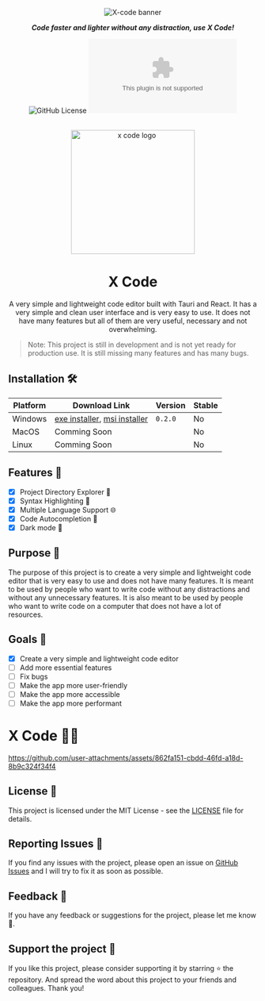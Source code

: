 <div align="center">
    
![X-code banner](https://github.com/user-attachments/assets/e4f9ff29-f327-46d1-8840-d55d4f4ce66c)
    
<p><b><i>Code faster and lighter without any distraction, use X Code!</i></b></p>

![GitHub License](https://img.shields.io/github/license/iamBijoyKar/x-code?style=for-the-badge&logo=googledocs&logoColor=white)
![GitHub file size in bytes](https://img.shields.io/github/size/iamBijoyKar/x-code/exe%2FX%20Code_0.2.0_x64-setup.exe?style=for-the-badge&label=Executable%20Size)

</div>
<br/>
<div align="center">
    <img src="https://github.com/iamBijoyKar/x-code/assets/85790967/f846bbbe-3483-48ce-8c87-c87fc3c7da10" width="250" alt="x code logo" />
    <h1>X Code</h1>
    <p>
       A very simple and lightweight code editor built with Tauri and React. It has a very simple and clean user interface and is very easy to use. It does not have many features but all of them are very useful, necessary and not overwhelming.
    </p>
</div>

> Note: This project is still in development and is not yet ready for production use. It is still missing many features and has many bugs.

## Installation 🛠️

| Platform | Download Link                                                                                                          | Version | Stable |
| -------- | ---------------------------------------------------------------------------------------------------------------------- | ------- | ------ |
| Windows  | [exe installer](exe/X%20Code_0.2.0_x64-setup.exe.2.0_x64-setup.exe), [msi installer](msi/X%20Code_0.2.0_x64_en-US.msi) | `0.2.0` | No     |
| MacOS    | Comming Soon                                                                                                           |         | No     |
| Linux    | Comming Soon                                                                                                           |         | No     |

## Features 🚀

- [x] Project Directory Explorer 📂
- [x] Syntax Highlighting 🌈
- [x] Multiple Language Support 🌐
- [x] Code Autocompletion 🤖
- [x] Dark mode 🌙

## Purpose 🧩

The purpose of this project is to create a very simple and lightweight code editor that is very easy to use and does not have many features. It is meant to be used by people who want to write code without any distractions and without any unnecessary features. It is also meant to be used by people who want to write code on a computer that does not have a lot of resources.

## Goals 🎯

- [x] Create a very simple and lightweight code editor
- [ ] Add more essential features
- [ ] Fix bugs
- [ ] Make the app more user-friendly
- [ ] Make the app more accessible
- [ ] Make the app more performant

# X Code 🧑‍💻

https://github.com/user-attachments/assets/862fa151-cbdd-46fd-a18d-8b9c324f34f4

## License 📜

This project is licensed under the MIT License - see the [LICENSE](LICENSE) file for details.

## Reporting Issues 🐛

If you find any issues with the project, please open an issue on [GitHub Issues](https://github.com/iamBijoyKar/x-code/issues) and I will try to fix it as soon as possible.

## Feedback 📢

If you have any feedback or suggestions for the project, please let me know 🙏.

## Support the project 🌟

If you like this project, please consider supporting it by starring ⭐ the repository. And spread the word about this project to your friends and colleagues. Thank you!
